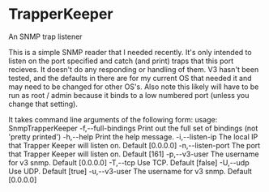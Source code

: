 # TrapperKeeper
An SNMP trap listener

This is a simple SNMP reader that I needed recently. It's only intended to listen on the port specified and catch (and print) traps
that this port recieves. It doesn't do any responding or handling of them. V3 hasn't been tested, and the defaults in there are for
my current OS that needed it and may need to be changed for other OS's. Also note this likely will have to be run as root / admin
because it binds to a low numbered port (unless you change that setting).

It takes command line arguments of the following form:
usage: SnmpTrapperKeeper
 -f,--full-bindings       Print out the full set of bindings (not 'pretty
                          printed')
 -h,--help                Print the help message.
 -i,--listen-ip <arg>     The local IP that Trapper Keeper will listen on.
                          Default [0.0.0.0]
 -n,--listen-port <arg>   The port that Trapper Keeper will listen on.
                          Default [161]
 -p,--v3-user <arg>       The username for v3 snmp. Default [0.0.0.0]
 -T,--tcp                 Use TCP. Default [false]
 -U,--udp                 Use UDP. Default [true]
 -u,--v3-user <arg>       The username for v3 snmp. Default [0.0.0.0]
